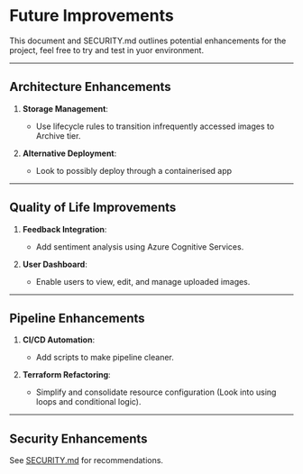 # **Future Improvements**

This document and SECURITY.md outlines potential enhancements for the project, feel free to try and test in yuor environment.

---

## **Architecture Enhancements**

1. **Storage Management**:
   - Use lifecycle rules to transition infrequently accessed images to Archive tier.

2. **Alternative Deployment**:
   - Look to possibly deploy through a containerised app 

---

## **Quality of Life Improvements**

1. **Feedback Integration**:
   - Add sentiment analysis using Azure Cognitive Services.

2. **User Dashboard**:
   - Enable users to view, edit, and manage uploaded images.

---

## **Pipeline Enhancements**

1. **CI/CD Automation**:
   - Add scripts to make pipeline cleaner.

2. **Terraform Refactoring**:
   - Simplify and consolidate resource configuration (Look into using loops and conditional logic).

---

## **Security Enhancements**

See [SECURITY.md](./SECURITY.md) for recommendations.

